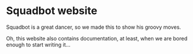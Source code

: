 # Squadbot website
Squadbot is a great dancer, so we made this to show his groovy moves.

Oh, this website also contains documentation, at least, when we are bored enough to start writing it... 
